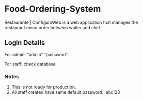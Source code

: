 # Food-Ordering-System
Restaurante | ConfiguroWeb is a web application that manages the restaurant menu order between waiter and chef.

## Login Details
For admin:
"admin"
"password"

For staff:
check database




### Notes
1. This is not ready for production.
2. All staff created have same default password : abc123